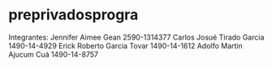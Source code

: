 # preprivadosprogra
Integrantes:
Jennifer Aimee Gean 2590-1314377
Carlos Josué Tirado Garcia 1490-14-4929
Erick Roberto Garcia Tovar 1490-14-1612
Adolfo Martin Ajucum Cuá 1490-14-8757